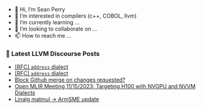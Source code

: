 - 👋 Hi, I’m Sean Perry
- 👀 I’m interested in compilers (c++, COBOL, llvm)
- 🌱 I’m currently learning ...
- 💞️ I’m looking to collaborate on ...
- 📫 How to reach me ...

<!---
s66perry/s66perry is a ✨ special ✨ repository because its `README.md` (this file) appears on your GitHub profile.
You can click the Preview link to take a look at your changes.
--->
### 📕 Latest LLVM Discourse Posts

<!-- DISCOURSE-LLVM:START -->
- [[RFC] `address` dialect](https://discourse.llvm.org/t/rfc-address-dialect/74937?page=2#post_26)
- [[RFC] `address` dialect](https://discourse.llvm.org/t/rfc-address-dialect/74937?page=2#post_25)
- [Block Github merge on changes requested?](https://discourse.llvm.org/t/block-github-merge-on-changes-requested/74994#post_11)
- [Open MLIR Meeting 11/15/2023: Targeting H100 with NVGPU and NVVM Dialects](https://discourse.llvm.org/t/open-mlir-meeting-11-15-2023-targeting-h100-with-nvgpu-and-nvvm-dialects/74972#post_2)
- [Linalg matmul -&gt; ArmSME update](https://discourse.llvm.org/t/linalg-matmul-armsme-update/74830#post_3)
<!-- DISCOURSE-LLVM:END -->
